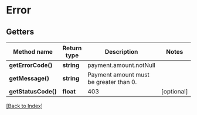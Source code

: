 # Error

## Getters

Method name | Return type | Description | Notes
------------ | ------------- | ------------- | -------------
**getErrorCode()** | **string** | payment.amount.notNull |
**getMessage()** | **string** | Payment amount must be greater than 0. |
**getStatusCode()** | **float** | 403 | [optional]

[[Back to Index]](../index.md)
